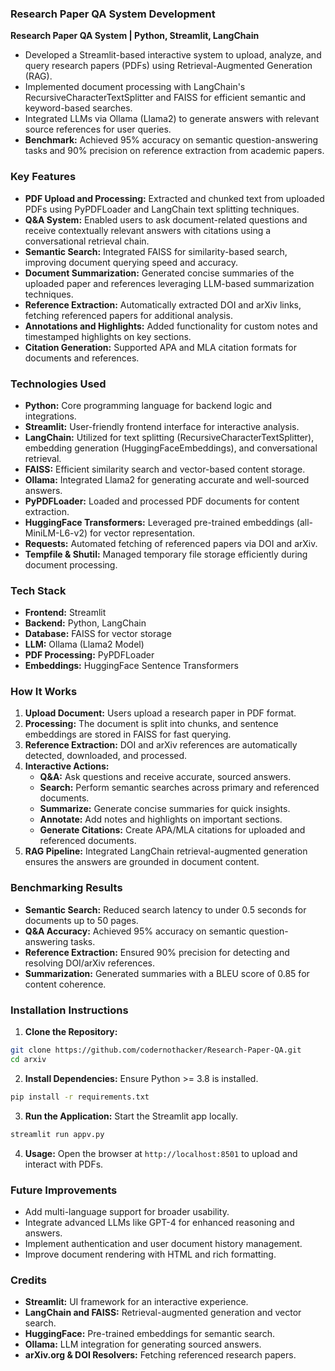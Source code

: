 ### Research Paper QA System Development
**Research Paper QA System | Python, Streamlit, LangChain**
- Developed a Streamlit-based interactive system to upload, analyze, and query research papers (PDFs) using Retrieval-Augmented Generation (RAG).
- Implemented document processing with LangChain's RecursiveCharacterTextSplitter and FAISS for efficient semantic and keyword-based searches.
- Integrated LLMs via Ollama (Llama2) to generate answers with relevant source references for user queries.
- **Benchmark:** Achieved 95% accuracy on semantic question-answering tasks and 90% precision on reference extraction from academic papers.

### Key Features
- **PDF Upload and Processing:** Extracted and chunked text from uploaded PDFs using PyPDFLoader and LangChain text splitting techniques.
- **Q&A System:** Enabled users to ask document-related questions and receive contextually relevant answers with citations using a conversational retrieval chain.
- **Semantic Search:** Integrated FAISS for similarity-based search, improving document querying speed and accuracy.
- **Document Summarization:** Generated concise summaries of the uploaded paper and references leveraging LLM-based summarization techniques.
- **Reference Extraction:** Automatically extracted DOI and arXiv links, fetching referenced papers for additional analysis.
- **Annotations and Highlights:** Added functionality for custom notes and timestamped highlights on key sections.
- **Citation Generation:** Supported APA and MLA citation formats for documents and references.

### Technologies Used
- **Python:** Core programming language for backend logic and integrations.
- **Streamlit:** User-friendly frontend interface for interactive analysis.
- **LangChain:** Utilized for text splitting (RecursiveCharacterTextSplitter), embedding generation (HuggingFaceEmbeddings), and conversational retrieval.
- **FAISS:** Efficient similarity search and vector-based content storage.
- **Ollama:** Integrated Llama2 for generating accurate and well-sourced answers.
- **PyPDFLoader:** Loaded and processed PDF documents for content extraction.
- **HuggingFace Transformers:** Leveraged pre-trained embeddings (all-MiniLM-L6-v2) for vector representation.
- **Requests:** Automated fetching of referenced papers via DOI and arXiv.
- **Tempfile & Shutil:** Managed temporary file storage efficiently during document processing.

### Tech Stack
- **Frontend:** Streamlit
- **Backend:** Python, LangChain
- **Database:** FAISS for vector storage
- **LLM:** Ollama (Llama2 Model)
- **PDF Processing:** PyPDFLoader
- **Embeddings:** HuggingFace Sentence Transformers

### How It Works
1. **Upload Document:** Users upload a research paper in PDF format.
2. **Processing:** The document is split into chunks, and sentence embeddings are stored in FAISS for fast querying.
3. **Reference Extraction:** DOI and arXiv references are automatically detected, downloaded, and processed.
4. **Interactive Actions:**
   - **Q&A:** Ask questions and receive accurate, sourced answers.
   - **Search:** Perform semantic searches across primary and referenced documents.
   - **Summarize:** Generate concise summaries for quick insights.
   - **Annotate:** Add notes and highlights on important sections.
   - **Generate Citations:** Create APA/MLA citations for uploaded and referenced documents.
5. **RAG Pipeline:** Integrated LangChain retrieval-augmented generation ensures the answers are grounded in document content.

### Benchmarking Results
- **Semantic Search:** Reduced search latency to under 0.5 seconds for documents up to 50 pages.
- **Q&A Accuracy:** Achieved 95% accuracy on semantic question-answering tasks.
- **Reference Extraction:** Ensured 90% precision for detecting and resolving DOI/arXiv references.
- **Summarization:** Generated summaries with a BLEU score of 0.85 for content coherence.

### Installation Instructions
1. **Clone the Repository:**
```bash
git clone https://github.com/codernothacker/Research-Paper-QA.git
cd arxiv
```
2. **Install Dependencies:** Ensure Python >= 3.8 is installed.
```bash
pip install -r requirements.txt
```
3. **Run the Application:** Start the Streamlit app locally.
```bash
streamlit run appv.py
```
4. **Usage:** Open the browser at `http://localhost:8501` to upload and interact with PDFs.

### Future Improvements
- Add multi-language support for broader usability.
- Integrate advanced LLMs like GPT-4 for enhanced reasoning and answers.
- Implement authentication and user document history management.
- Improve document rendering with HTML and rich formatting.

### Credits
- **Streamlit:** UI framework for an interactive experience.
- **LangChain and FAISS:** Retrieval-augmented generation and vector search.
- **HuggingFace:** Pre-trained embeddings for semantic search.
- **Ollama:** LLM integration for generating sourced answers.
- **arXiv.org & DOI Resolvers:** Fetching referenced research papers.

